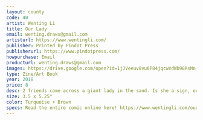 ```yaml
---
layout: county 
code: 40
artist: Wenting Li 
title: Our Lady
email: wenting.draws@gmail.com
artisturl: https://www.wentingli.com/
publisher: Printed by Pindot Press 
publisherurl: https://www.pindotpress.com/
howpurchase: Email
producturl: wenting.draws@gmail.com
images: https://drive.google.com/open?id=1jJVeeuv8vu6P84jqcwVdWb98RsMn-5bc, https://drive.google.com/open?id=1M5O-S1NaPod1ru3bD_vZtC6gPa_MZ9hJ
type: Zine/Art Book
year: 2018
price: 8
desc: 2 friends come across a giant lady in the sand. Is she a sign, or something both smaller and closer? 
size: 3.5 x 5.25" 
color: Turquoise + Brown
specs: Read the entire comic online here! https://www.wentingli.com/our-lady
---
```

